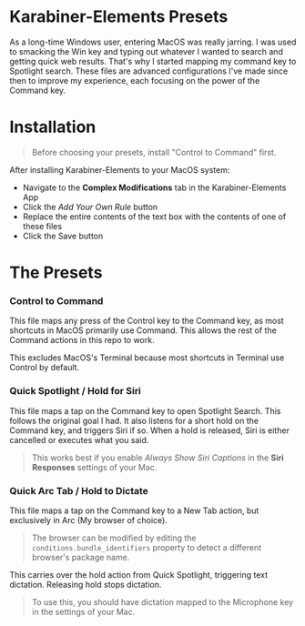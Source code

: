 # Karabiner-Elements Presets
As a long-time Windows user, entering MacOS was really jarring. I was used to smacking the Win key and typing out whatever I wanted to search and getting quick web results. That's why I started mapping my command key to Spotlight search. These files are advanced configurations I've made since then to improve my experience, each focusing on the power of the Command key.

# Installation
> Before choosing your presets, install "Control to Command" first.

After installing Karabiner-Elements to your MacOS system:
- Navigate to the **Complex Modifications** tab in the Karabiner-Elements App
- Click the *Add Your Own Rule* button
- Replace the entire contents of the text box with the contents of one of these files
- Click the Save button

# The Presets

### Control to Command
This file maps any press of the Control key to the Command key, as most shortcuts in MacOS primarily use Command. This allows the rest of the Command actions in this repo to work.

This excludes MacOS's Terminal because most shortcuts in Terminal use Control by default.

### Quick Spotlight / Hold for Siri
This file maps a tap on the Command key to open Spotlight Search. This follows the original goal I had.
It also listens for a short hold on the Command key, and triggers Siri if so. When a hold is released, Siri is either cancelled or executes what you said.
> This works best if you enable *Always Show Siri Captions* in the **Siri Responses** settings of your Mac.

### Quick Arc Tab / Hold to Dictate
This file maps a tap on the Command key to a New Tab action, but exclusively in Arc (My browser of choice).
> The browser can be modified by editing the `conditions.bundle_identifiers` property to detect a different browser's package name.

This carries over the hold action from Quick Spotlight, triggering text dictation. Releasing hold stops dictation.
> To use this, you should have dictation mapped to the Microphone key in the settings of your Mac.
